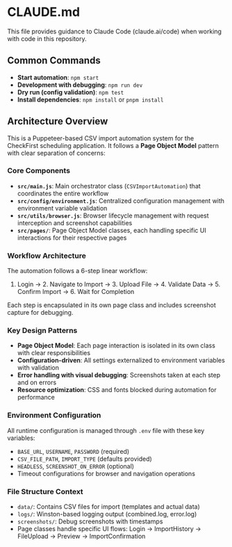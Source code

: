 # CLAUDE.md

This file provides guidance to Claude Code (claude.ai/code) when working with code in this repository.

## Common Commands

- **Start automation**: `npm start`
- **Development with debugging**: `npm run dev`
- **Dry run (config validation)**: `npm test`
- **Install dependencies**: `npm install` or `pnpm install`

## Architecture Overview

This is a Puppeteer-based CSV import automation system for the CheckFirst scheduling application. It follows a **Page Object Model** pattern with clear separation of concerns:

### Core Components

- **`src/main.js`**: Main orchestrator class (`CSVImportAutomation`) that coordinates the entire workflow
- **`src/config/environment.js`**: Centralized configuration management with environment variable validation
- **`src/utils/browser.js`**: Browser lifecycle management with request interception and screenshot capabilities
- **`src/pages/`**: Page Object Model classes, each handling specific UI interactions for their respective pages

### Workflow Architecture

The automation follows a 6-step linear workflow:
1. Login → 2. Navigate to Import → 3. Upload File → 4. Validate Data → 5. Confirm Import → 6. Wait for Completion

Each step is encapsulated in its own page class and includes screenshot capture for debugging.

### Key Design Patterns

- **Page Object Model**: Each page interaction is isolated in its own class with clear responsibilities
- **Configuration-driven**: All settings externalized to environment variables with validation
- **Error handling with visual debugging**: Screenshots taken at each step and on errors
- **Resource optimization**: CSS and fonts blocked during automation for performance

### Environment Configuration

All runtime configuration is managed through `.env` file with these key variables:
- `BASE_URL`, `USERNAME`, `PASSWORD` (required)
- `CSV_FILE_PATH`, `IMPORT_TYPE` (defaults provided)
- `HEADLESS`, `SCREENSHOT_ON_ERROR` (optional)
- Timeout configurations for browser and navigation operations

### File Structure Context

- `data/`: Contains CSV files for import (templates and actual data)
- `logs/`: Winston-based logging output (combined.log, error.log)
- `screenshots/`: Debug screenshots with timestamps
- Page classes handle specific UI flows: Login → ImportHistory → FileUpload → Preview → ImportConfirmation